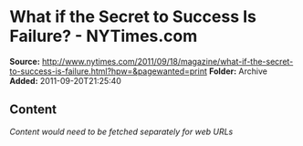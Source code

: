 # What if the Secret to Success Is Failure? - NYTimes.com

**Source:** http://www.nytimes.com/2011/09/18/magazine/what-if-the-secret-to-success-is-failure.html?hpw=&pagewanted=print
**Folder:** Archive
**Added:** 2011-09-20T21:25:40




## Content
*Content would need to be fetched separately for web URLs*
